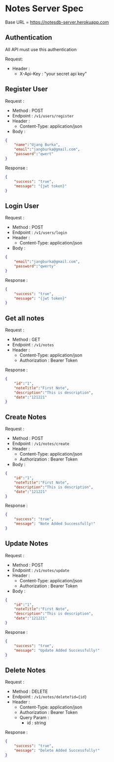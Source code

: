 # Notes Server Spec

Base URL = https://notesdb-server.herokuapp.com

## Authentication

All API must use this authentication

Request:
- Header :
    - X-Api-Key : "your secret api key"

## Register User
Request :
- Method : POST
- Endpoint : `/v1/users/register`
- Header :
    - Content-Type: application/json
- Body :
```json
{
    "name":"Ujang Burka",
    "email":"jangburka@gmail.com",
    "password":"qwert"
}
```

Response :
```json
{
    "success": "true",
    "message": "{jwt token}"
}
```

## Login User
Request :
- Method : POST
- Endpoint : `/v1/users/login`
- Header :
    - Content-Type: application/json
- Body :
```json
{
    "email":"jangburka@gmail.com",
    "password":"qwerty"
}
```

Response :
```json
{
    "success": "true",
    "message": "{jwt token}"
}
```

## Get all notes
Request :
- Method : GET
- Endpoint : `/v1/notes`
- Header :
    - Content-Type: application/json
    - Authorization : Bearer Token

Response :
```json
{
    "id":"1",
    "noteTitle":"First Note",
    "description":"This is description",
    "date":"121221"
}
```

## Create Notes
Request :
- Method : POST
- Endpoint : `/v1/notes/create`
- Header :
    - Content-Type: application/json
    - Authorization : Bearer Token
- Body :
```json
{
    "id":"1",
    "noteTitle":"First Note",
    "description":"This is description",
    "date":"121221"
}
```

Response :
```json
{
    "success": "true",
    "message": "Note Added Successfully!"
}
```

## Update Notes
Request :
- Method : POST
- Endpoint : `/v1/notes/update`
- Header :
    - Content-Type: application/json
    - Authorization : Bearer Token
- Body :
```json
{
    "id":"1",
    "noteTitle":"First Note",
    "description":"This is description",
    "date":"121221"
}
```

Response :
```json
{
    "success": "true",
    "message": "Update Added Successfully!"
}
```

## Delete Notes
Request :
- Method : DELETE
- Endpoint : `/v1/notes/delete?id={id}`
- Header :
    - Content-Type: application/json
    - Authorization : Bearer Token
    - Query Param :
        - id : string

Response :
```json
{
    "success": "true",
    "message": "Delete Added Successfully!"
}
```
